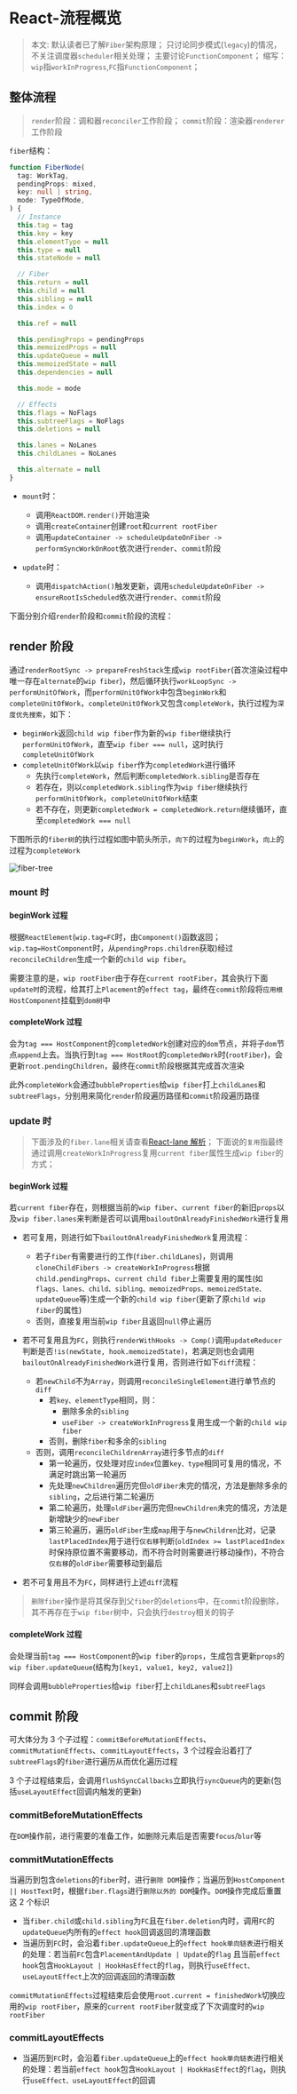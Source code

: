# React-流程概览

> 本文:
> 默认读者已了解`Fiber`架构原理；
> 只讨论同步模式(`legacy`)的情况，不关注调度器`scheduler`相关处理；
> 主要讨论`FunctionComponent`；
> 缩写：`wip`指`workInProgress`,`FC`指`FunctionComponent`；

## 整体流程

> `render`阶段：调和器`reconciler`工作阶段；
> `commit`阶段：渲染器`renderer`工作阶段

`fiber`结构：

```ts
function FiberNode(
  tag: WorkTag,
  pendingProps: mixed,
  key: null | string,
  mode: TypeOfMode,
) {
  // Instance
  this.tag = tag
  this.key = key
  this.elementType = null
  this.type = null
  this.stateNode = null

  // Fiber
  this.return = null
  this.child = null
  this.sibling = null
  this.index = 0

  this.ref = null

  this.pendingProps = pendingProps
  this.memoizedProps = null
  this.updateQueue = null
  this.memoizedState = null
  this.dependencies = null

  this.mode = mode

  // Effects
  this.flags = NoFlags
  this.subtreeFlags = NoFlags
  this.deletions = null

  this.lanes = NoLanes
  this.childLanes = NoLanes

  this.alternate = null
}
```

- `mount`时：

  - 调用`ReactDOM.render()`开始渲染
  - 调用`createContainer`创建`root`和`current rootFiber`
  - 调用`updateContainer -> scheduleUpdateOnFiber -> performSyncWorkOnRoot`依次进行`render`、`commit`阶段

- `update`时：
  - 调用`dispatchAction()`触发更新，调用`scheduleUpdateOnFiber -> ensureRootIsScheduled`依次进行`render`、`commit`阶段

下面分别介绍`render`阶段和`commit`阶段的流程：

## render 阶段

通过`renderRootSync -> prepareFreshStack`生成`wip rootFiber`(首次渲染过程中唯一存在`alternate`的`wip fiber`)，然后循环执行`workLoopSync -> performUnitOfWork`，而`performUnitOfWork`中包含`beginWork`和`completeUnitOfWork`，`completeUnitOfWork`又包含`completeWork`，执行过程为`深度优先搜索`，如下：

- `beginWork`返回`child wip fiber`作为新的`wip fiber`继续执行`performUnitOfWork`，直至`wip fiber === null`，这时执行`completeUnitOfWork`
- `completeUnitOfWork`以`wip fiber`作为`completedWork`进行循环
  - 先执行`completeWork`，然后判断`completedWork.sibling`是否存在
  - 若存在，则以`completedWork.sibling`作为`wip fiber`继续执行`performUnitOfWork`，`completeUnitOfWork`结束
  - 若不存在，则更新`completedWork = completedWork.return`继续循环，直至`completedWork === null`

下图所示的`fiber树`的执行过程如图中箭头所示，`向下`的过程为`beginWork`，`向上`的过程为`completeWork`

![fiber-tree](../Images/mini-fiber-tree.png)

### mount 时

#### beginWork 过程

根据`ReactElement`(`wip.tag=FC`时，由`Component()`函数返回；`wip.tag=HostComponent`时，从`pendingProps.children`获取)经过`reconcileChildren`生成一个新的`child wip fiber`。

需要注意的是，`wip rootFiber`由于存在`current rootFiber`，其会执行下面 `update时`的流程，给其打上`Placement`的`effect tag`，最终在`commit`阶段将`应用根 HostComponent`挂载到`dom树`中

#### completeWork 过程

会为`tag === HostComponent`的`completedWork`创建对应的`dom`节点，并将子`dom`节点`append`上去。当执行到`tag === HostRoot`的`completedWork`时(`rootFiber`)，会更新`root.pendingChildren`，最终在`commit`阶段根据其完成首次渲染

此外`completeWork`会通过`bubbleProperties`给`wip fiber`打上`childLanes`和`subtreeFlags`，分别用来简化`render`阶段遍历路径和`commit`阶段遍历路径

### update 时

> 下面涉及的`fiber.lane`相关请查看[React-lane 解析](./React-lane解析.md)；
> 下面说的`复用`指最终通过调用`createWorkInProgress`复用`current fiber`属性生成`wip fiber`的方式；

#### beginWork 过程

若`current fiber`存在，则根据当前的`wip fiber`、`current fiber`的新旧`props`以及`wip fiber.lanes`来判断是否可以调用`bailoutOnAlreadyFinishedWork`进行复用

- 若可复用，则进行如下`bailoutOnAlreadyFinishedWork`复用流程：

  - 若子`fiber`有需要进行的工作(`fiber.childLanes`)，则调用`cloneChildFibers -> createWorkInProgress`根据`child.pendingProps`、`current child fiber`上需要复用的属性(如`flags、lanes、child、sibling、memoizedProps、memoizedState、updateQueue`等)生成一个新的`child wip fiber`(更新了原`child wip fiber`的属性)
  - 否则，直接复用当前`wip fiber`且返回`null`停止遍历

- 若不可复用且为`FC`，则执行`renderWithHooks -> Comp()`调用`updateReducer`判断是否`!is(newState, hook.memoizedState)`，若满足则也会调用`bailoutOnAlreadyFinishedWork`进行复用，否则进行如下`diff`流程：

  - 若`newChild`不为`Array`，则调用`reconcileSingleElement`进行单节点的`diff`
    - 若`key、elementType`相同，则：
      - 删除多余的`sibling`
      - `useFiber -> createWorkInProgress`复用生成一个新的`child wip fiber`
    - 否则，删除`fiber`和多余的`sibling`
  - 否则，调用`reconcileChildrenArray`进行多节点的`diff`
    - 第一轮遍历，仅处理对应`index`位置`key、type`相同可复用的情况，不满足时跳出第一轮遍历
    - 先处理`newChildren`遍历完但`oldFiber`未完的情况，方法是删除多余的`sibling`，之后进行第二轮遍历
    - 第二轮遍历，处理`oldFiber`遍历完但`newChildren`未完的情况，方法是新增缺少的`newFiber`
    - 第三轮遍历，遍历`oldFiber`生成`map`用于与`newChildren`比对，记录`lastPlacedIndex`用于进行`仅右移`判断(`oldIndex >= lastPlacedIndex`时保持原位置不需要移动，而不符合时则需要进行移动操作)，不符合`仅右移`的`oldFiber`需要移动到最后

- 若不可复用且不为`FC`，同样进行上述`diff`流程

> `删除fiber`操作是将其保存到父`fiber`的`deletions`中，在`commit`阶段删除，其不再存在于`wip fiber`树中，只会执行`destroy`相关的钩子

#### completeWork 过程

会处理当前`tag === HostComponent`的`wip fiber`的`props`，生成包含更新`props`的`wip fiber.updateQueue`(结构为`[key1, value1, key2, value2]`)

同样会调用`bubbleProperties`给`wip fiber`打上`childLanes`和`subtreeFlags`

## commit 阶段

可大体分为 3 个子过程：`commitBeforeMutationEffects`、`commitMutationEffects`、`commitLayoutEffects`，3 个过程会沿着打了`subtreeFlags`的`fiber`进行遍历从而优化遍历过程

3 个子过程结束后，会调用`flushSyncCallbacks`立即执行`syncQueue`内的更新(包括`useLayoutEffect`回调内触发的更新)

### commitBeforeMutationEffects

在`DOM`操作前，进行需要的准备工作，如删除元素后是否需要`focus`/`blur`等

### commitMutationEffects

当遍历到包含`deletions`的`fiber`时，进行`删除 DOM`操作；当遍历到`HostComponent || HostText`时，根据`fiber.flags`进行`删除以外的 DOM`操作。`DOM`操作完成后重置这 2 个标识

- 当`fiber.child`或`child.sibling`为`FC`且在`fiber.deletion`内时，调用`FC`的`updateQueue`内所有的`effect hook`回调返回的清理函数
- 当遍历到`FC`时，会沿着`fiber.updateQueue`上的`effect hook单向链表`进行相关的处理：若当前`FC`包含`PlacementAndUpdate | Update`的`flag` 且当前`effect hook`包含`HookLayout | HookHasEffect`的`flag`，则执行`useEffect、useLayoutEffect`上次的回调返回的清理函数

`commitMutationEffects`过程结束后会使用`root.current = finishedWork`切换应用的`wip rootFiber`，原来的`current rootFiber`就变成了下次调度时的`wip rootFiber`

### commitLayoutEffects

- 当遍历到`FC`时，会沿着`fiber.updateQueue`上的`effect hook单向链表`进行相关的处理：若当前`effect hook`包含`HookLayout | HookHasEffect`的`flag`，则执行`useEffect、useLayoutEffect`的回调

<!-- TODO:PassiveEffect -->
<!-- 同样，当遍历到`FC`时，会沿着`fiber.updateQueue`上的`effect hook单向链表`进行相关的处理:
- 若当前`effect hook`包含`HookPassive | HookHasEffect`的`flag`，则执行`useEffect、useLayoutEffect`上次的清理函数
- 若当前`effect hook`包含`HookPassive | HookHasEffect`的`flag`，则执行`useEffect、useLayoutEffect`这次的回调 -->
